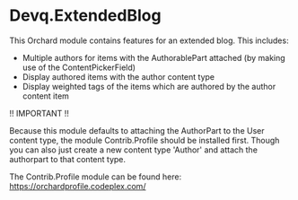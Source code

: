 # Devq.ExtendedBlog

This Orchard module contains features for an extended blog. This includes:

- Multiple authors for items with the AuthorablePart attached (by making use of the ContentPickerField)
- Display authored items with the author content type
- Display weighted tags of the items which are authored by the author content item


!! IMPORTANT !!

Because this module defaults to attaching the AuthorPart to the User content type, the module Contrib.Profile should be installed first.
Though you can also just create a new content type 'Author' and attach the authorpart to that content type.

The Contrib.Profile module can be found here: https://orchardprofile.codeplex.com/
